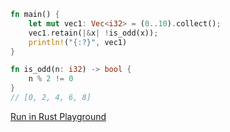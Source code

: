 ```rust
fn main() {
    let mut vec1: Vec<i32> = (0..10).collect();
    vec1.retain(|&x| !is_odd(x));
    println!("{:?}", vec1)
}

fn is_odd(n: i32) -> bool {
    n % 2 != 0
}
// [0, 2, 4, 6, 8]

```
[Run in Rust Playground](https://play.rust-lang.org/?version=stable&mode=debug&edition=2021&gist=d210fedac63c337409a6de0609e7926a&version=stable)
